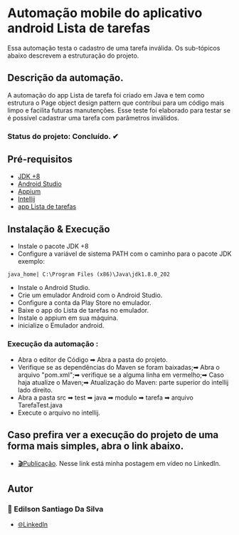 # Automação mobile do aplicativo android Lista de tarefas
Essa automação testa o cadastro de uma tarefa inválida. Os sub-tópicos abaixo descrevem a estruturação do projeto.

## Descrição da automação.
A automação do app Lista de tarefa foi criado em Java e tem como estrutura o Page object design pattern que contribui para
um código mais limpo e facilita futuras manutenções.
Esse teste foi elaborado para testar se é possível cadastrar uma tarefa com parâmetros inválidos.

### Status do projeto: Concluído. ✔

## Pré-requisitos
 -  [JDK +8](https://www.oracle.com/java/technologies/javase-downloads.html)
 -  [Android Studio](https://developer.android.com/studio)
  - [Appium](https://appium.io/)
  - [Intellij](https://www.jetbrains.com/pt-br/idea/download/#section=windows)
  - [app Lista de tarefas](https://play.google.com/store/apps/details?id=com.splendapps.splendo&hl=pt_BR&gl=US)

## Instalação & Execução
- Instale o pacote JDK +8 
- Configure a variável de sistema PATH com o caminho para o pacote JDK exemplo: 
```
java_home| C:\Program Files (x86)\Java\jdk1.8.0_202
```
- Instale o Android Studio.
- Crie um emulador Android com o Android Studio.
- Configure a conta da Play Store no emulador.
- Baixe o app do Lista de tarefas no emulador.
- Instale o appium em sua máquina.
- inicialize o Emulador android.

### Execução da automação :
 

- Abra o editor de Código ➡ Abra a pasta do projeto.
- Verifique se as dependências do Maven se foram baixadas;➡
  Abra o arquivo "pom.xml";➡
  verifique se a alguma linha em vermelho;➡
  Caso haja atualize o Maven;➡
  Atualização do Maven: parte superior do intellij lado direito.
- Abra a pasta src  ➡ test ➡ java ➡  modulo ➡ tarefa ➡ arquivo TarefaTest.java
- Execute o arquivo no intellij.

## Caso prefira ver a execução do projeto de uma forma mais simples, abra o link abaixo.

- [🎬Publicação](https://www.linkedin.com/in/edilson-santiago-da-silva-634588219/).  Nesse link está minha postagem em vídeo no LinkedIn.

## Autor

### 🧐 Edilson Santiago Da Silva
- [🌐Linkedln](https://www.linkedin.com/in/edilson-santiago-da-silva-634588219/)
